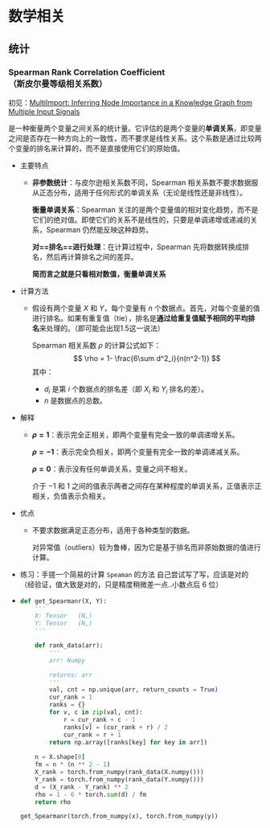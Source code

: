 # 数学相关

## 统计

### **Spearman Rank Correlation Coefficient**（斯皮尔曼等级相关系数）

初见：[MultiImport: Inferring Node Importance in a Knowledge Graph from Multiple Input Signals](https://arxiv.org/pdf/2006.12001)

是一种衡量两个变量之间关系的统计量。它评估的是两个变量的**单调关系**，即变量之间是否存在一种方向上的一致性，而不要求是线性关系。这个系数是通过比较两个变量的排名来计算的，而不是直接使用它们的原始值。

* 主要特点

  * **非参数统计**：与皮尔逊相关系数不同，Spearman 相关系数不要求数据服从正态分布，适用于任何形式的单调关系（无论是线性还是非线性）。

    **衡量单调关系**：Spearman 关注的是两个变量值的相对变化趋势，而不是它们的绝对值。即使它们的关系不是线性的，只要是单调递增或递减的关系，Spearman 仍然能反映这种趋势。

    **对==排名==进行处理**：在计算过程中，Spearman 先将数据转换成排名，然后再计算排名之间的差异。

    **简而言之就是只看相对数值，衡量单调关系**

* 计算方法

  * 假设有两个变量 $X$ 和 $Y$，每个变量有 $n$ 个数据点。首先，对每个变量的值进行排名。如果有重复值（tie），排名是**通过给重复值赋予相同的平均排名**来处理的。（即可能会出现1.5这一说法）

    Spearman 相关系数 $\rho$ 的计算公式如下：
    $$
    \rho = 1- \frac{6\sum d^2_i}{n(n^2-1)}
    $$
    其中：

    - $d_i$ 是第 $i$ 个数据点的排名差（即 $X_i$ 和 $Y_i$ 排名的差）。
    - $n$ 是数据点的总数。

* 解释

  * **$\rho = 1$**：表示完全正相关，即两个变量有完全一致的单调递增关系。

    **$\rho = -1$**：表示完全负相关，即两个变量有完全一致的单调递减关系。

    **$\rho = 0$**：表示没有任何单调关系，变量之间不相关。

    介于 $-1$ 和 $1$ 之间的值表示两者之间存在某种程度的单调关系，正值表示正相关，负值表示负相关。

* 优点

  * 不要求数据满足正态分布，适用于各种类型的数据。

    对异常值（outliers）较为鲁棒，因为它是基于排名而非原始数据的值进行计算。

* 练习：手搓一个简易的计算 `Speaman` 的方法
  自己尝试写了写，应该是对的（经验证，值大致是对的，只是精度稍微差一点..小数点后 6 位）

* ```python
  def get_Spearmanr(X, Y):
      '''
      X: Tensor   (N,)
      Y: Tensor   (N,)
      '''
  
      def rank_data(arr):
          '''
          arr: Numpy
  
          returns: arr
          '''
          val, cnt = np.unique(arr, return_counts = True)    
          cur_rank = 1
          ranks = {}
          for v, c in zip(val, cnt):
              r = cur_rank + c - 1
              ranks[v] = (cur_rank + r) / 2
              cur_rank = r + 1
          return np.array([ranks[key] for key in arr])
      
      n = X.shape[0]
      fm = n * (n ** 2 - 1)
      X_rank = torch.from_numpy(rank_data(X.numpy()))
      Y_rank = torch.from_numpy(rank_data(Y.numpy()))
      d = (X_rank - Y_rank) ** 2
      rho = 1 - 6 * torch.sum(d) / fm
      return rho
  
  get_Spearmanr(torch.from_numpy(x), torch.from_numpy(y))
      
  ```

  